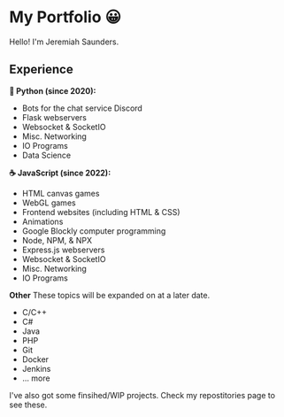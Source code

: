 # My Portfolio 😀

Hello! I'm Jeremiah Saunders.

## Experience

**🐍 Python (since 2020):**
- Bots for the chat service Discord
- Flask webservers
- Websocket & SocketIO
- Misc. Networking
- IO Programs
- Data Science

**☕ JavaScript (since 2022):**
- HTML canvas games
- WebGL games
- Frontend websites (including HTML & CSS)
- Animations
- Google Blockly computer programming
- Node, NPM, & NPX
- Express.js webservers
- Websocket & SocketIO
- Misc. Networking
- IO Programs

**Other**
These topics will be expanded on at a later date.
- C/C++
- C#
- Java
- PHP
- Git
- Docker
- Jenkins
- ... more

I've also got some finsihed/WIP projects. Check my repostitories page to see these.

